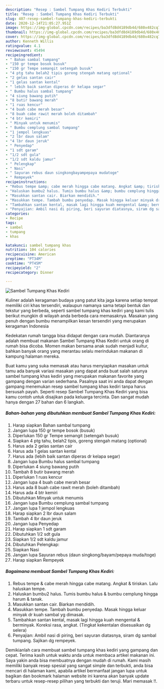 ```yaml
---
description: "Resep : Sambel Tumpang Khas Kediri Terbukti"
title: "Resep : Sambel Tumpang Khas Kediri Terbukti"
slug: 407-resep-sambel-tumpang-khas-kediri-terbukti
date: 2020-12-14T21:05:27.951Z
image: https://img-global.cpcdn.com/recipes/ba3dfd8d4189db4d/680x482cq70/sambel-tumpang-khas-kediri-foto-resep-utama.jpg
thumbnail: https://img-global.cpcdn.com/recipes/ba3dfd8d4189db4d/680x482cq70/sambel-tumpang-khas-kediri-foto-resep-utama.jpg
cover: https://img-global.cpcdn.com/recipes/ba3dfd8d4189db4d/680x482cq70/sambel-tumpang-khas-kediri-foto-resep-utama.jpg
author: Kenneth Willis
ratingvalue: 4.1
reviewcount: 45494
recipeingredient:
- " Bahan sambal tumpang"
- "150 gr tempe bosok busuk"
- "150 gr Tempe semangit setengah busuk"
- "4 ptg tahu belah2 tipis goreng stengah matang optional"
- "2 gelas santan cair"
- "1 gelas santan kental"
- " lebih baik santan diperas dr kelapa segar"
- " Bumbu halus sambal tumpang"
- "4 siung bawang putih"
- "8 butir bawang merah"
- "1 ruas kencur"
- "4 buah cabe merah besar"
- "8 buah cabe rawit merah boleh ditambah"
- "4 btr kemiri"
- " Minyak untuk menumis"
- " Bumbu cemplung sambal tumpang"
- "1 jempol lengkuas"
- "2 lbr daun salam"
- "4 lbr daun jeruk"
- " Penyedap"
- "1 sdt garam"
- "1/2 sdt gula"
- "1/2 sdt kaldu jamur"
- " Pelengkap"
- " Nasi"
- " Sayuran rebus daun singkongbayampepaya mudatoge"
- " Rempeyek"
recipeinstructions:
- "Rebus tempe &amp; cabe merah hingga cabe matang. Angkat &amp; tiriskan. Lalu haluskan tempe."
- "Haluskan bumbu2 halus. Tumis bumbu halus &amp; bumbu cemplung hingga harum &amp; tanak."
- "Masukkan santan cair. Biarkan mendidih."
- "Masukkan tempe. Tambah bumbu penyedap. Masak hingga keluar minyak dr kuah sambal yg dimasak."
- "Tambahkan santan kental, masak lagi hingga kuah mengental &amp; berminyak. Koreksi rasa, angkat. (Tingkat kekentalan disesuaikan dg selera)"
- "Penyajian: Ambil nasi di piring, beri sayuran diatasnya, siram dg sambal tumpang. Sajikan dg rempeyek."
categories:
- Recipe
tags:
- sambel
- tumpang
- khas

katakunci: sambel tumpang khas 
nutrition: 104 calories
recipecuisine: American
preptime: "PT34M"
cooktime: "PT45M"
recipeyield: "2"
recipecategory: Dinner

---
```



![Sambel Tumpang Khas Kediri](https://img-global.cpcdn.com/recipes/ba3dfd8d4189db4d/680x482cq70/sambel-tumpang-khas-kediri-foto-resep-utama.jpg)

Kuliner adalah keragaman budaya yang patut kita jaga karena setiap tempat memiliki ciri khas tersendiri, walaupun namanya sama tetapi bentuk dan tekstur yang berbeda, seperti sambel tumpang khas kediri yang kami tulis berikut mungkin di wilayah anda berbeda cara memasaknya. Masakan yang penuh dengan bumbu menampilkan kesan tersendiri yang merupakan keragaman Indonesia

Kedekatan rumah tangga bisa didapat dengan cara mudah. Diantaranya adalah membuat makanan Sambel Tumpang Khas Kediri untuk orang di rumah bisa dicoba. Momen makan bersama anak sudah menjadi kultur, bahkan banyak orang yang merantau selalu merindukan makanan di kampung halaman mereka.



Buat kamu yang suka memasak atau harus menyiapkan masakan untuk tamu ada banyak variasi masakan yang dapat anda buat salah satunya sambel tumpang khas kediri yang merupakan makanan favorite yang gampang dengan varian sederhana. Pasalnya saat ini anda dapat dengan gampang menemukan resep sambel tumpang khas kediri tanpa harus bersusah payah.
Seperti resep Sambel Tumpang Khas Kediri yang bisa kamu contoh untuk disajikan pada keluarga tercinta. Dan sangat mudah hanya dengan 27 bahan dan 6 langkah.


<!--inarticleads1-->

##### Bahan-bahan yang dibutuhkan membuat Sambel Tumpang Khas Kediri:

1. Harap siapkan  Bahan sambal tumpang
1. Jangan lupa 150 gr tempe bosok (busuk)
1. Diperlukan 150 gr Tempe semangit (setengah busuk)
1. Siapkan 4 ptg tahu, belah2 tipis, goreng stengah matang (optional)
1. Harus ada 2 gelas santan cair
1. Harus ada 1 gelas santan kental
1. Harus ada  (lebih baik santan diperas dr kelapa segar)
1. Jangan lupa  Bumbu halus sambal tumpang
1. Diperlukan 4 siung bawang putih
1. Tambah 8 butir bawang merah
1. Diperlukan 1 ruas kencur
1. Jangan lupa 4 buah cabe merah besar
1. Harus ada 8 buah cabe rawit merah (boleh ditambah)
1. Harus ada 4 btr kemiri
1. Dibutuhkan  Minyak untuk menumis
1. Jangan lupa  Bumbu cemplung sambal tumpang
1. Jangan lupa 1 jempol lengkuas
1. Harap siapkan 2 lbr daun salam
1. Tambah 4 lbr daun jeruk
1. Jangan lupa  Penyedap
1. Harap siapkan 1 sdt garam
1. Dibutuhkan 1/2 sdt gula
1. Siapkan 1/2 sdt kaldu jamur
1. Dibutuhkan  Pelengkap:
1. Siapkan  Nasi
1. Jangan lupa  Sayuran rebus (daun singkong/bayam/pepaya muda/toge)
1. Harap siapkan  Rempeyek




<!--inarticleads2-->

##### Bagaimana membuat  Sambel Tumpang Khas Kediri:

1. Rebus tempe &amp; cabe merah hingga cabe matang. Angkat &amp; tiriskan. Lalu haluskan tempe.
1. Haluskan bumbu2 halus. Tumis bumbu halus &amp; bumbu cemplung hingga harum &amp; tanak.
1. Masukkan santan cair. Biarkan mendidih.
1. Masukkan tempe. Tambah bumbu penyedap. Masak hingga keluar minyak dr kuah sambal yg dimasak.
1. Tambahkan santan kental, masak lagi hingga kuah mengental &amp; berminyak. Koreksi rasa, angkat. (Tingkat kekentalan disesuaikan dg selera)
1. Penyajian: Ambil nasi di piring, beri sayuran diatasnya, siram dg sambal tumpang. Sajikan dg rempeyek.




Demikianlah cara membuat sambel tumpang khas kediri yang gampang dan cepat. Terima kasih untuk waktu anda untuk membaca artikel makanan ini. Saya yakin anda bisa membuatnya dengan mudah di rumah. Kami masih memiliki banyak resep spesial yang sangat simple dan terbukti, anda bisa mencari di halaman kami, apabila artikel bermanfaat jangan lupa untuk bagikan dan bookmark halaman website ini karena akan banyak update terbaru untuk resep-resep pilihan yang terbukti dan teruji. Mari memasak !!. 
